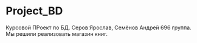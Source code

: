 # Project_BD
Курсовой ПРоект по БД. Серов Ярослав, Семёнов Андрей 696 группа. Мы решили реализовать магазин книг.
